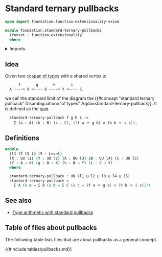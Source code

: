 # Standard ternary pullbacks

```agda
open import foundation.function-extensionality-axiom

module foundation.standard-ternary-pullbacks
  (funext : function-extensionality)
  where
```

<details><summary>Imports</summary>

```agda
open import foundation.action-on-identifications-functions
open import foundation.cones-over-cospan-diagrams funext
open import foundation.dependent-pair-types
open import foundation.equality-cartesian-product-types
open import foundation.functoriality-cartesian-product-types funext
open import foundation.identity-types funext
open import foundation.structure-identity-principle
open import foundation.universe-levels

open import foundation-core.cartesian-product-types
open import foundation-core.commuting-squares-of-maps funext
open import foundation-core.diagonal-maps-cartesian-products-of-types
open import foundation-core.equality-dependent-pair-types
open import foundation-core.equivalences
open import foundation-core.function-types
open import foundation-core.functoriality-dependent-pair-types
open import foundation-core.homotopies
open import foundation-core.retractions
open import foundation-core.sections
open import foundation-core.type-theoretic-principle-of-choice
open import foundation-core.universal-property-pullbacks funext
open import foundation-core.whiskering-identifications-concatenation
```

</details>

## Idea

Given two [cospan of types](foundation.cospans.md) with a shared vertex `B`:

```text
      f       g       h       i
  A ----> X <---- B ----> Y <---- C,
```

we call the standard limit of the diagram the
{{#concept "standard ternary pullback" Disambiguation="of types" Agda=standard-ternary-pullback}}.
It is defined as the [sum](foundation.dependent-pair-types.md)

```text
  standard-ternary-pullback f g h i :=
    Σ (a : A) (b : B) (c : C), ((f a ＝ g b) × (h b ＝ i c)).
```

## Definitions

```agda
module _
  {l1 l2 l3 l4 l5 : Level}
  {X : UU l1} {Y : UU l2} {A : UU l3} {B : UU l4} {C : UU l5}
  (f : A → X) (g : B → X) (h : B → Y) (i : C → Y)
  where

  standard-ternary-pullback : UU (l1 ⊔ l2 ⊔ l3 ⊔ l4 ⊔ l5)
  standard-ternary-pullback =
    Σ A (λ a → Σ B (λ b → Σ C (λ c → (f a ＝ g b) × (h b ＝ i c))))
```

## See also

- [Type arithmetic with standard pullbacks](foundation.type-arithmetic-standard-pullbacks.md)

## Table of files about pullbacks

The following table lists files that are about pullbacks as a general concept.

{{#include tables/pullbacks.md}}

